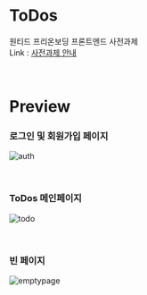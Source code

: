 # ToDos
원티드 프리온보딩 프론트엔드 사전과제 <br/>
Link : [사전과제 안내](https://github.com/starkoora/wanted-pre-onboarding-challenge-fe-1-api#login)

<br/>

# Preview
### 로그인 및 회원가입 페이지
![auth](https://user-images.githubusercontent.com/90495580/210528238-36a0df74-4d16-45e1-afa1-db5ea135fea6.gif)

<br/>

### ToDos 메인페이지
![todo](https://user-images.githubusercontent.com/90495580/210528255-95ae1655-0b51-4fa4-9c64-5be1193f2095.gif)

<br/>

### 빈 페이지
![emptypage](https://user-images.githubusercontent.com/90495580/210528248-5e3156b4-942b-4c6b-97bc-ecf11e603474.gif)
